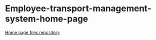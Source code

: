# Employee-transport-management-system-home-page
[Home page files repository](https://github.com/Rakesh-Naidu/Employee-transport-management-system-home-page)
